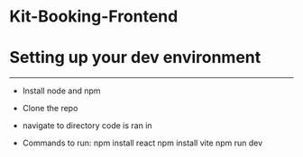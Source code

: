 # Kit-Booking-Frontend

# Setting up your dev environment
-------------------------------------
- Install node and npm

- Clone the repo

- navigate to directory code is ran in

- Commands to run:
     npm install react
     npm install vite
     npm run dev
